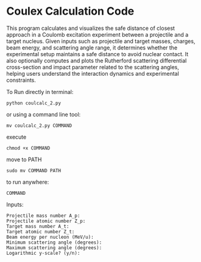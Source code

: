 # Coulex Calculation Code

This program calculates and visualizes the safe distance of closest approach in a Coulomb excitation experiment between a projectile and a target nucleus. Given inputs such as projectile and target masses, charges, beam energy, and scattering angle range, it determines whether the experimental setup maintains a safe distance to avoid nuclear contact. It also optionally computes and plots the Rutherford scattering differential cross-section and impact parameter related to the scattering angles, helping users understand the interaction dynamics and experimental constraints.

To Run directly in terminal:
```
python coulcalc_2.py
```
or using a command line tool:
```
mv coulcalc_2.py COMMAND
```
execute
```
chmod +x COMMAND
```
move to PATH
```
sudo mv COMMAND PATH
```
to run anywhere:
```
COMMAND
```


Inputs: 
```
Projectile mass number A_p: 
Projectile atomic number Z_p: 
Target mass number A_t: 
Target atomic number Z_t: 
Beam energy per nucleon (MeV/u): 
Minimum scattering angle (degrees): 
Maximum scattering angle (degrees): 
Logarithmic y-scale? (y/n): 
```
